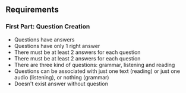 
## Requirements

### First Part: Question Creation

- Questions have answers
- Questions have only 1 right answer
- There must be at least 2 answers for each question
- There must be at least 2 answers for each question
- There are three kind of questions: grammar, listening and reading
- Questions can be associated with just one text (reading) or just one audio (listening), or nothing (grammar)
- Doesn't exist answer without question
